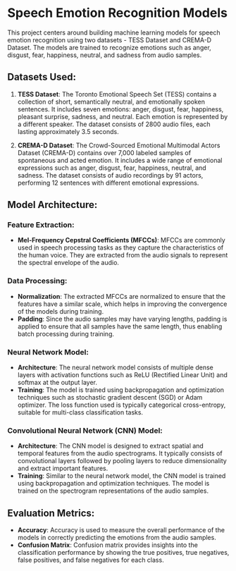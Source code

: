 # Speech Emotion Recognition Models

This project centers around building machine learning models for speech emotion recognition using two datasets - TESS Dataset and CREMA-D Dataset. The models are trained to recognize emotions such as anger, disgust, fear, happiness, neutral, and sadness from audio samples.

## Datasets Used:
1. **TESS Dataset**: The Toronto Emotional Speech Set (TESS) contains a collection of short, semantically neutral, and emotionally spoken sentences. It includes seven emotions: anger, disgust, fear, happiness, pleasant surprise, sadness, and neutral. Each emotion is represented by a different speaker. The dataset consists of 2800 audio files, each lasting approximately 3.5 seconds.
   
2. **CREMA-D Dataset**: The Crowd-Sourced Emotional Multimodal Actors Dataset (CREMA-D) contains over 7,000 labeled samples of spontaneous and acted emotion. It includes a wide range of emotional expressions such as anger, disgust, fear, happiness, neutral, and sadness. The dataset consists of audio recordings by 91 actors, performing 12 sentences with different emotional expressions.

## Model Architecture:

### Feature Extraction:
- **Mel-Frequency Cepstral Coefficients (MFCCs)**: MFCCs are commonly used in speech processing tasks as they capture the characteristics of the human voice. They are extracted from the audio signals to represent the spectral envelope of the audio.

### Data Processing:
- **Normalization**: The extracted MFCCs are normalized to ensure that the features have a similar scale, which helps in improving the convergence of the models during training.
- **Padding**: Since the audio samples may have varying lengths, padding is applied to ensure that all samples have the same length, thus enabling batch processing during training.

### Neural Network Model:
- **Architecture**: The neural network model consists of multiple dense layers with activation functions such as ReLU (Rectified Linear Unit) and softmax at the output layer.
- **Training**: The model is trained using backpropagation and optimization techniques such as stochastic gradient descent (SGD) or Adam optimizer. The loss function used is typically categorical cross-entropy, suitable for multi-class classification tasks.

### Convolutional Neural Network (CNN) Model:
- **Architecture**: The CNN model is designed to extract spatial and temporal features from the audio spectrograms. It typically consists of convolutional layers followed by pooling layers to reduce dimensionality and extract important features.
- **Training**: Similar to the neural network model, the CNN model is trained using backpropagation and optimization techniques. The model is trained on the spectrogram representations of the audio samples.

## Evaluation Metrics:
- **Accuracy**: Accuracy is used to measure the overall performance of the models in correctly predicting the emotions from the audio samples.
- **Confusion Matrix**: Confusion matrix provides insights into the classification performance by showing the true positives, true negatives, false positives, and false negatives for each class.


